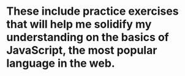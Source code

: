 # These include practice exercises that will help me solidify my understanding on the basics of JavaScript, the most popular language in the web.

